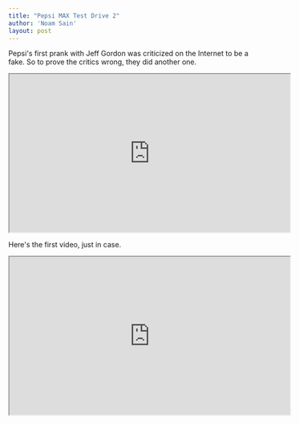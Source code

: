 ```yaml
---
title: "Pepsi MAX Test Drive 2"
author: 'Noam Sain'
layout: post
---
```


Pepsi's first prank with Jeff Gordon was criticized on the Internet to be a fake. So to prove the critics wrong, they did another one.

<iframe width="560" height="315" src="https://www.youtube.com/embed/tRLvMUYcap8" title="Pepsi MAX Test Drive 2"></iframe>

Here's the first video, just in case.

<iframe width="560" height="315" src="https://www.youtube.com/embed/MQ6t3DI4fXo" title="Pepsi Test Drive"></iframe>
